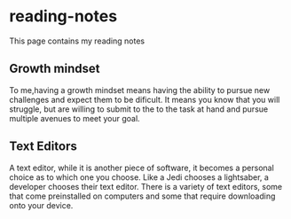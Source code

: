 # reading-notes
This page contains my reading notes
## Growth mindset ##
To me,having a growth mindset means having the ability to pursue new challenges and expect them to be dificult. 
It means you know that you will struggle, but are willing to submit to the to the task at hand and pursue multiple avenues to meet your goal.  


## Text Editors ##
A text editor, while it is another piece of software, it becomes a personal choice as to which one you choose. Like a Jedi chooses a lightsaber, a developer chooses their text editor. There is a variety of text editors, some that come preinstalled on computers and some that require downloading onto your device.  
